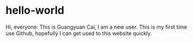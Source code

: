 # hello-world

Hi, everyone:
This is Guangyuan Cai, I am a new user. This is my first time use Github, hopefully I can get used to this website quickly.
